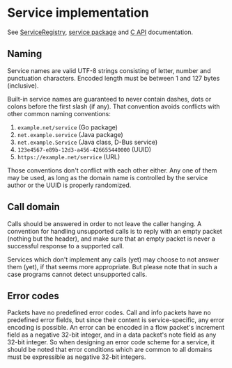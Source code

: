 # Service implementation

See
[ServiceRegistry](https://godoc.org/gate.computer/gate/runtime#ServiceRegistry),
[service package](https://godoc.org/gate.computer/gate/service) and
[C API](C.md#packet-header) documentation.


## Naming

Service names are valid UTF-8 strings consisting of letter, number and
punctuation characters.  Encoded length must be between 1 and 127 bytes
(inclusive).

Built-in service names are guaranteed to never contain dashes, dots or colons
before the first slash (if any).  That convention avoids conflicts with other
common naming conventions:

  1. `example.net/service` (Go package)
  2. `net.example.service` (Java package)
  3. `net.example.Service` (Java class, D-Bus service)
  4. `123e4567-e89b-12d3-a456-426655440000` (UUID)
  5. `https://example.net/service` (URL)

Those conventions don't conflict with each other either.  Any one of them may
be used, as long as the domain name is controlled by the service author or the
UUID is properly randomized.


## Call domain

Calls should be answered in order to not leave the caller hanging.  A
convention for handling unsupported calls is to reply with an empty packet
(nothing but the header), and make sure that an empty packet is never a
successful response to a supported call.

Services which don't implement any calls (yet) may choose to not answer them
(yet), if that seems more appropriate.  But please note that in such a case
programs cannot detect unsupported calls.


## Error codes

Packets have no predefined error codes.  Call and info packets have no
predefined error fields, but since their content is service-specific, any error
encoding is possible.  An error can be encoded in a flow packet's increment
field as a negative 32-bit integer, and in a data packet's note field as any
32-bit integer.  So when designing an error code scheme for a service, it
should be noted that error conditions which are common to all domains must be
expressible as negative 32-bit integers.

